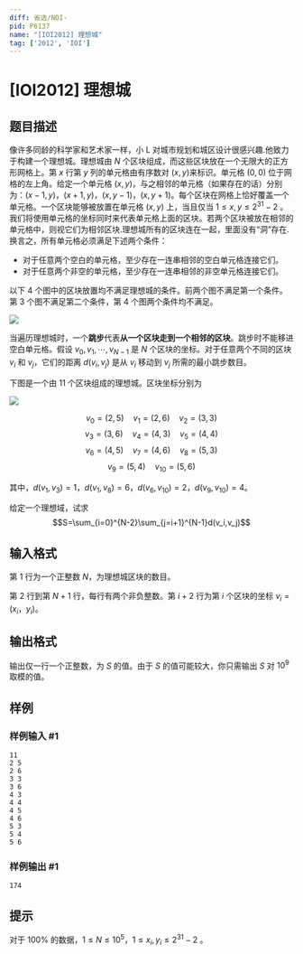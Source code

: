 ```yaml
---
diff: 省选/NOI-
pid: P6137
name: "[IOI2012] 理想城"
tag: ['2012', 'IOI']
---
```

# [IOI2012] 理想城
## 题目描述

像许多同龄的科学家和艺术家一样，小 L 对城市规划和城区设计很感兴趣.他致力于构建一个理想城。理想城由 $N$ 个区块组成，而这些区块放在一个无限大的正方形网格上。第 $x$ 行第 $y$ 列的单元格由有序数对 $(x,y)$来标识。单元格 $(0,0)$ 位于网格的左上角。给定一个单元格 $(x,y)$，与之相邻的单元格（如果存在的话）分别为：$(x-1,y)$，$(x+1,y)$，$(x,y-1)$，$(x,y+1)$。每个区块在网格上恰好覆盖一个单元格。一个区块能够被放置在单元格 $(x,y)$ 上，当且仅当 $1 \le x,y \le 2^{31}-2$ 。我们将使用单元格的坐标同时来代表单元格上面的区块。若两个区块被放在相邻的单元格中，则视它们为相邻区块.理想城所有的区块连在一起，里面没有“洞”存在.换言之，所有单元格必须满足下述两个条件：
- 对于任意两个空白的单元格，至少存在一连串相邻的空白单元格连接它们。
- 对于任意两个非空的单元格，至少存在一连串相邻的非空单元格连接它们。

以下 $4$ 个图中的区块放置均不满足理想城的条件。前两个图不满足第一个条件。第 $3$ 个图不满足第二个条件，第 $4$ 个图两个条件均不满足。

![](https://cdn.luogu.com.cn/upload/image_hosting/uzw8c8c8.png)

当遍历理想城时，一个**跳步**代表**从一个区块走到一个相邻的区块**。跳步时不能移进空白单元格。假设 $v_0,v_1,\cdots,v_{N-1}$ 是 $N$ 个区块的坐标。对于任意两个不同的区块 $v_i$ 和 $v_j$，它们的距离 $d(v_i,v_j)$ 是从 $v_i$ 移动到 $v_j$ 所需的最小跳步数目。

下图是一个由 $11$ 个区块组成的理想城。区块坐标分别为

![](https://cdn.luogu.com.cn/upload/image_hosting/5whsvyjh.png)

$$v_0=(2,5) \quad v_1=(2,6) \quad v_2=(3,3)$$
$$v_3=(3,6) \quad v_4=(4,3) \quad v_5=(4,4)$$
$$v_6=(4,5) \quad v_7=(4,6) \quad v_8=(5,3)$$
$$v_9=(5,4) \quad v_{10}=(5,6)$$


其中，$d(v_1,v_3)=1$，$d(v_1,v_8)=6$，$d(v_6,v_10)=2$，$d(v_9,v_10)=4$。

给定一个理想域，试求
$$S=\sum_{i=0}^{N-2}\sum_{j=i+1}^{N-1}d(v_i,v_j)$$

## 输入格式

第 $1$ 行为一个正整数 $N$，为理想城区块的数目。

第 $2$ 行到第 $N+1$ 行，每行有两个非负整数。第 $i+2$ 行为第 $i$ 个区块的坐标 $v_i = (x_i， y_i)$。
## 输出格式

输出仅一行一个正整数，为 $S$ 的值。由于 $S$ 的值可能较大，你只需输出 $S$ 对 $10^9$ 取模的值。
## 样例

### 样例输入 #1
```
11
2 5
2 6
3 3
3 6
4 3
4 4
4 5
4 6
5 3
5 4
5 6

```
### 样例输出 #1
```
174
```
## 提示

对于 $100\%$ 的数据，$1 \le N \le 10^5$，$1 \le x_i,y_i \le 2^{31}-2$ 。
